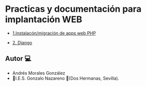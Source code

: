 # Practicas y documentación para implantación WEB

- [1.Instalacón/migración de apps web PHP ](./Migración/Practica.md)

- [2. Django ](./django/django.md)


## Autor :computer:
* Andrés Morales González
* :school:I.E.S. Gonzalo Nazareno :round_pushpin:(Dos Hermanas, Sevilla).
